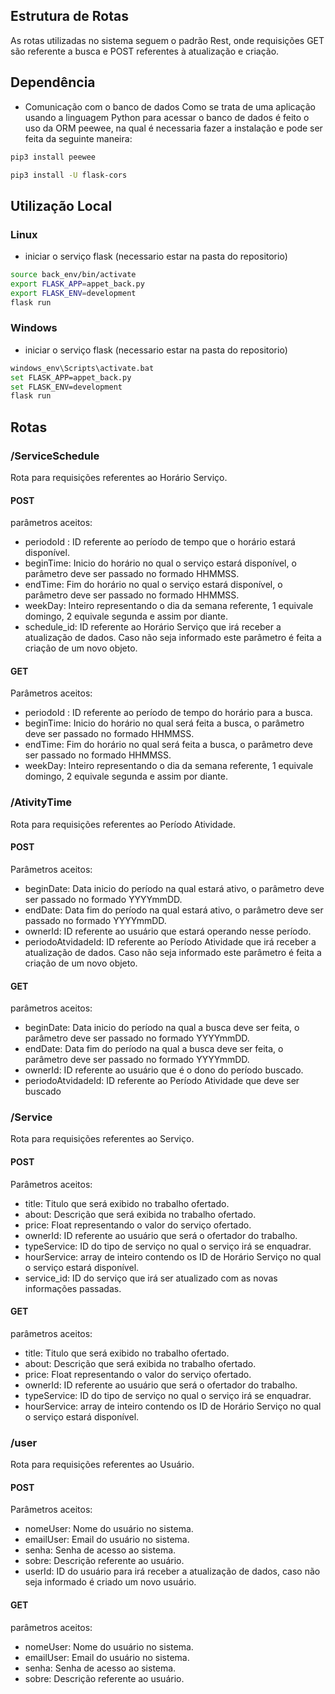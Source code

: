 ## Estrutura de Rotas
As rotas utilizadas no sistema seguem o padrão Rest, onde requisições GET são referente a busca e POST referentes à atualização e criação.

## Dependência
* Comunicação com o banco de dados
Como se trata de uma aplicação usando a linguagem Python para acessar o banco de dados é feito o uso da ORM peewee, na qual é necessaria fazer a instalação e pode ser feita da seguinte maneira:
```bash
pip3 install peewee
```
```bash
pip3 install -U flask-cors
```
## Utilização Local

### Linux
* iniciar o serviço flask (necessario estar na pasta do repositorio)
 ```bash
source back_env/bin/activate
export FLASK_APP=appet_back.py
export FLASK_ENV=development
flask run
```


### Windows
* iniciar o serviço flask (necessario estar na pasta do repositorio)
```bash
windows_env\Scripts\activate.bat
set FLASK_APP=appet_back.py
set FLASK_ENV=development
flask run
```


## Rotas
### /ServiceSchedule
Rota para requisições referentes ao Horário Serviço.
#### POST
parâmetros aceitos:
* periodoId : ID referente ao período de tempo que o horário estará disponível.
* beginTime: Inicio do horário no qual o serviço estará disponível, o parâmetro deve ser passado no formado HHMMSS.
* endTime: Fim do horário no qual o serviço estará disponível, o parâmetro deve ser passado no formado HHMMSS.
* weekDay: Inteiro representando o dia da semana referente, 1 equivale domingo, 2 equivale segunda e assim por diante.
* schedule_id: ID referente ao Horário Serviço que irá receber a atualização de dados. Caso não seja informado este parâmetro é feita a criação de um novo objeto.
#### GET
Parâmetros aceitos:
* periodoId : ID referente ao período de tempo do horário para a busca.
* beginTime: Inicio do horário no qual será feita a busca, o parâmetro deve ser passado no formado HHMMSS.
* endTime: Fim do horário  no qual será feita a busca, o parâmetro deve ser passado no formado HHMMSS.
* weekDay: Inteiro representando o dia da semana referente, 1 equivale domingo, 2 equivale segunda e assim por diante.

### /AtivityTime
Rota para requisições referentes ao Período Atividade.
#### POST
Parâmetros aceitos:
* beginDate: Data inicio do período na qual estará ativo, o parâmetro deve ser passado no formado YYYYmmDD.
* endDate: Data fim do período na qual estará ativo, o parâmetro deve ser passado no formado YYYYmmDD.
* ownerId: ID referente ao usuário que estará operando nesse período.
* periodoAtvidadeId: ID referente ao Período Atividade que irá receber a atualização de dados. Caso não seja informado este parâmetro é feita a criação de um novo objeto.
#### GET
parâmetros aceitos:
* beginDate: Data inicio do período na qual a busca deve ser feita, o parâmetro deve ser passado no formado YYYYmmDD.
* endDate: Data fim do período na qual a busca deve ser feita, o parâmetro deve ser passado no formado YYYYmmDD.
* ownerId: ID referente ao usuário que é o dono do período buscado.
* periodoAtvidadeId: ID referente ao Período Atividade que deve ser buscado
### /Service
Rota para requisições referentes ao Serviço.
#### POST
Parâmetros aceitos:
* title: Titulo que será exibido no trabalho ofertado.
* about: Descrição que será exibida no trabalho ofertado.
* price: Float representando o valor do serviço ofertado.
* ownerId: ID referente ao usuário que será o ofertador do trabalho.
* typeService: ID do tipo de serviço no qual o serviço irá se enquadrar.
* hourService: array de inteiro contendo os ID de Horário Serviço no qual o serviço estará disponível.
* service_id: ID do serviço que irá ser atualizado com as novas informações passadas.
#### GET
parâmetros aceitos:
* title: Titulo que será exibido no trabalho ofertado.
* about: Descrição que será exibida no trabalho ofertado.
* price: Float representando o valor do serviço ofertado.
* ownerId: ID referente ao usuário que será o ofertador do trabalho.
* typeService: ID do tipo de serviço no qual o serviço irá se enquadrar.
* hourService: array de inteiro contendo os ID de Horário Serviço no qual o serviço estará disponível.

### /user
Rota para requisições referentes ao Usuário.
#### POST
Parâmetros aceitos:
* nomeUser: Nome do usuário no sistema.
* emailUser: Email do usuário no sistema.
* senha: Senha de acesso ao sistema.
* sobre: Descrição referente ao usuário.
* userId: ID do usuário para irá receber a atualização de dados, caso não seja informado é criado um novo usuário.
#### GET
parâmetros aceitos:
* nomeUser: Nome do usuário no sistema.
* emailUser: Email do usuário no sistema.
* senha: Senha de acesso ao sistema.
* sobre: Descrição referente ao usuário.
